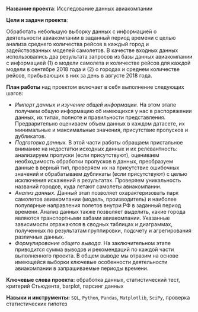 **Название проекта**: Исследование данных авиакомпании

**Цели и задачи проекта**: 

Обработать небольшую выборку данных с информацией о деятельности авиакомпании в заданный период времени с целью
анализа среднего количества рейсов в каждый город и задействованных моделей самолетов. В качестве входных данных использовались 
два результата запросов из базы данных авиакомпании с информацией (1) о модели самолета и количестве рейсов для каждой
модели в сентябре 2018 года и (2) о городах и среднем количестве рейсов, прибывающих в них за день в августе 2018 года.

**План работы** над проектом включает в себя выполнение следующих шагов:

- *Импорт данных и изучение общей информации.* На этом этапе получаем общую информацию об имеющихся у нас в распоряжении данных, их
типах, полноте и правильности представления. Предварительно оцениваем объем данных в каждом датасете, их минимальные и максимальные
значения, присутствие пропусков и дубликатов.
- *Подготовка данных.* В этой части работы обращаем пристальное внимание на недостатки исходных данных и их релевантность: анализируем
пропуски (если присутствуют), оцениваем необходимость обработки пропусков в данных, преобразуем данные в верный тип, проверяем их на
присутствие ошибочных значений и обрабатываем дубликаты (если присутствуют) с целью исключения искажений в результатах. Проверяем
уникальность названий городов, куда летают самолеты авиакомпании.
- *Анализ данных.* Данный этап позволяет охарактеризовать парк самолетов авиакомпании (модель, производитель) и наиболее популярные
направления полетов внутри РФ в заданный период времени. Анализ данных также позволяет выделить, какие города являются транспортными
хабами авиакомпании. Указанные зависимости отражаются в сводных таблицах и диаграммах, полученных по результатам группировки, подсчету и
агрегирования различных данных.
- *Формулирование общего вывода.* На заключительном этапе приводится сумма выводов и рекомендаций по каждой части выполненного проекта. В
общем выводе мы отразим на основе имеющейся выборки ключевые особенности деятельности авиакомпании в запрашиваемые периоды
времени.

**Ключевые слова проекта:** обработка данных, статистический тест, критерий Стьюдента, barplot, парсинг данных

**Навыки и инструменты:** ```SQL```, ```Python```, ```Pandas```, ```Matplotlib```, ```SciPy```, проверка статистических гипотез
